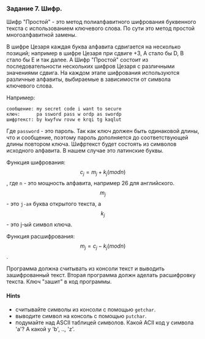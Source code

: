 ### Задание 7. Шифр.

Шифр "Простой" - это метод полиалфавитного шифрования буквенного текста с использованием ключевого слова. По сути это метод простой многоалфавитной замены.

В шифре Цезаря каждая буква алфавита сдвигается на несколько позиций; например в шифре Цезаря при сдвиге +3, A стало бы D, B стало бы E и так далее. А Шифр "Простой" состоит из последовательности нескольких шифров Цезаря с различными значениями сдвига. На каждом этапе шифрования используются различные алфавиты, выбираемые в зависимости от символа ключевого слова.

Например:

```
сообщение: my secret code i want to secure
ключ:      pa ssword pass w ordp as swordp
шифртекст: by kwyfvw rovw e krqi tg kaqlut
```

Где `password` - это пароль. Так как ключ должен быть одинаковой длины, что и сообщение, поэтому пароль дополняется до соответствующей длины повтором ключа. Шифртекст будет состоять из символов исходного алфавита. В нашем случае это латинские буквы.

Функция шифрования: $$c_j = m_j + k_j (mod n)$$, где `n` - это мощность алфавита, например 26 для английского. $$m_j$$ - это `j-ая` буква открытого текста, а $$k_j$$ - это j-ый символ ключа.

Функция расшифрования: $$m_j = c_j - k_j (mod n)$$.

Программа должна считывать из консоли текст и выводить зашифрованный текст. Вторая программа должн аделать расшифровку текста. Ключ "зашит" в код программы.

#### Hints

- считывайте символы из консоли с помощью `getchar`.
- выводите символ на консоль с помощью `putchar`.
- подумайте над ASCII таблицей символов. Какой ACII код у символа 'a'? А какой у 'b', .., 'z'.